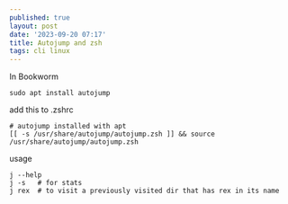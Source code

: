 ```yaml
---
published: true
layout: post
date: '2023-09-20 07:17'
title: Autojump and zsh
tags: cli linux 
---
```

In Bookworm

    sudo apt install autojump

add this to .zshrc

    # autojump installed with apt
    [[ -s /usr/share/autojump/autojump.zsh ]] && source /usr/share/autojump/autojump.zsh

usage

    j --help
    j -s   # for stats
    j rex  # to visit a previously visited dir that has rex in its name
